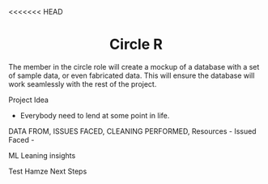<<<<<<< HEAD
<h1 align = "center"> Circle R </h1>

The member in the circle role will create a mockup of a database with a set of sample data, or even fabricated data. This will ensure the database will work seamlessly with the rest of the project.

Project Idea
- Everybody need to lend at some point in life. 


DATA FROM, ISSUES FACED, CLEANING PERFORMED, 
Resources - 
Issued Faced - 



ML Leaning insights



Test Hamze Next Steps

